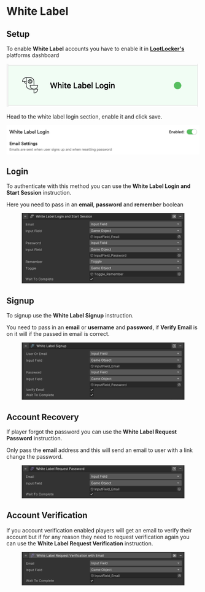 # White Label

## Setup

To enable **White Label** accounts you have to enable it in [**LootLocker's**](https://console.lootlocker.com/settings/platforms/guest) platforms dashboard

![](<../../../.gitbook/assets/image (3) (1) (1).png>)

Head to the white label login section, enable it and click save.

![](<../../../.gitbook/assets/image (43).png>)

## Login

To authenticate with this method you can use the **White Label Login and Start Session** instruction.

Here you need to pass in an **email**, **password** and **remember** boolean

<figure><img src="../../../.gitbook/assets/image (50).png" alt=""><figcaption></figcaption></figure>

## Signup

To signup use the **White Label Signup** instruction.

You need to pass in an **email** or **username** and **password**, if **Verify Email** is on it will if the passed in email is correct.

<figure><img src="../../../.gitbook/assets/image (80).png" alt=""><figcaption></figcaption></figure>

## Account Recovery

If player forgot the password you can use the **White Label Request Password** instruction.

Only pass the **email** address and this will send an email to user with a link change the password.

<figure><img src="../../../.gitbook/assets/image (73).png" alt=""><figcaption></figcaption></figure>

## Account Verification

If you account verification enabled players will get an email to verify their account but if for any reason they need to request verification again you can use the **White Label Request Verification** instruction.

<figure><img src="../../../.gitbook/assets/image (62).png" alt=""><figcaption></figcaption></figure>
